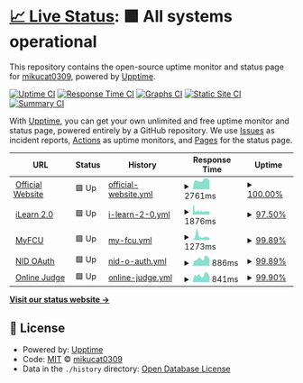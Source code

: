 # [📈 Live Status](https://status2.fcu.mikuc.at): <!--live status--> **🟩 All systems operational**

This repository contains the open-source uptime monitor and status page for [mikucat0309](https://status2.fcu.mikuc.at), powered by [Upptime](https://github.com/upptime/upptime).

[![Uptime CI](https://github.com/mikucat0309/upptime/workflows/Uptime%20CI/badge.svg)](https://github.com/mikucat0309/upptime/actions?query=workflow%3A%22Uptime+CI%22)
[![Response Time CI](https://github.com/mikucat0309/upptime/workflows/Response%20Time%20CI/badge.svg)](https://github.com/mikucat0309/upptime/actions?query=workflow%3A%22Response+Time+CI%22)
[![Graphs CI](https://github.com/mikucat0309/upptime/workflows/Graphs%20CI/badge.svg)](https://github.com/mikucat0309/upptime/actions?query=workflow%3A%22Graphs+CI%22)
[![Static Site CI](https://github.com/mikucat0309/upptime/workflows/Static%20Site%20CI/badge.svg)](https://github.com/mikucat0309/upptime/actions?query=workflow%3A%22Static+Site+CI%22)
[![Summary CI](https://github.com/mikucat0309/upptime/workflows/Summary%20CI/badge.svg)](https://github.com/mikucat0309/upptime/actions?query=workflow%3A%22Summary+CI%22)

With [Upptime](https://upptime.js.org), you can get your own unlimited and free uptime monitor and status page, powered entirely by a GitHub repository. We use [Issues](https://github.com/mikucat0309/upptime/issues) as incident reports, [Actions](https://github.com/mikucat0309/upptime/actions) as uptime monitors, and [Pages](https://status2.fcu.mikuc.at) for the status page.

<!--start: status pages-->
<!-- This summary is generated by Upptime (https://github.com/upptime/upptime) -->
<!-- Do not edit this manually, your changes will be overwritten -->
<!-- prettier-ignore -->
| URL | Status | History | Response Time | Uptime |
| --- | ------ | ------- | ------------- | ------ |
| <img alt="" src="https://icons.duckduckgo.com/ip3/www.fcu.edu.tw.ico" height="13"> [Official Website](https://www.fcu.edu.tw/) | 🟩 Up | [official-website.yml](https://github.com/mikucat0309/upptime/commits/HEAD/history/official-website.yml) | <details><summary><img alt="Response time graph" src="./graphs/official-website/response-time-week.png" height="20"> 2761ms</summary><br><a href="https://status.fcu.mikuc.at/history/official-website"><img alt="Response time 3112" src="https://img.shields.io/endpoint?url=https%3A%2F%2Fraw.githubusercontent.com%2Fmikucat0309%2Fupptime%2FHEAD%2Fapi%2Fofficial-website%2Fresponse-time.json"></a><br><a href="https://status.fcu.mikuc.at/history/official-website"><img alt="24-hour response time 2640" src="https://img.shields.io/endpoint?url=https%3A%2F%2Fraw.githubusercontent.com%2Fmikucat0309%2Fupptime%2FHEAD%2Fapi%2Fofficial-website%2Fresponse-time-day.json"></a><br><a href="https://status.fcu.mikuc.at/history/official-website"><img alt="7-day response time 2761" src="https://img.shields.io/endpoint?url=https%3A%2F%2Fraw.githubusercontent.com%2Fmikucat0309%2Fupptime%2FHEAD%2Fapi%2Fofficial-website%2Fresponse-time-week.json"></a><br><a href="https://status.fcu.mikuc.at/history/official-website"><img alt="30-day response time 3035" src="https://img.shields.io/endpoint?url=https%3A%2F%2Fraw.githubusercontent.com%2Fmikucat0309%2Fupptime%2FHEAD%2Fapi%2Fofficial-website%2Fresponse-time-month.json"></a><br><a href="https://status.fcu.mikuc.at/history/official-website"><img alt="1-year response time 3112" src="https://img.shields.io/endpoint?url=https%3A%2F%2Fraw.githubusercontent.com%2Fmikucat0309%2Fupptime%2FHEAD%2Fapi%2Fofficial-website%2Fresponse-time-year.json"></a></details> | <details><summary><a href="https://status.fcu.mikuc.at/history/official-website">100.00%</a></summary><a href="https://status.fcu.mikuc.at/history/official-website"><img alt="All-time uptime 100.00%" src="https://img.shields.io/endpoint?url=https%3A%2F%2Fraw.githubusercontent.com%2Fmikucat0309%2Fupptime%2FHEAD%2Fapi%2Fofficial-website%2Fuptime.json"></a><br><a href="https://status.fcu.mikuc.at/history/official-website"><img alt="24-hour uptime 100.00%" src="https://img.shields.io/endpoint?url=https%3A%2F%2Fraw.githubusercontent.com%2Fmikucat0309%2Fupptime%2FHEAD%2Fapi%2Fofficial-website%2Fuptime-day.json"></a><br><a href="https://status.fcu.mikuc.at/history/official-website"><img alt="7-day uptime 100.00%" src="https://img.shields.io/endpoint?url=https%3A%2F%2Fraw.githubusercontent.com%2Fmikucat0309%2Fupptime%2FHEAD%2Fapi%2Fofficial-website%2Fuptime-week.json"></a><br><a href="https://status.fcu.mikuc.at/history/official-website"><img alt="30-day uptime 100.00%" src="https://img.shields.io/endpoint?url=https%3A%2F%2Fraw.githubusercontent.com%2Fmikucat0309%2Fupptime%2FHEAD%2Fapi%2Fofficial-website%2Fuptime-month.json"></a><br><a href="https://status.fcu.mikuc.at/history/official-website"><img alt="1-year uptime 100.00%" src="https://img.shields.io/endpoint?url=https%3A%2F%2Fraw.githubusercontent.com%2Fmikucat0309%2Fupptime%2FHEAD%2Fapi%2Fofficial-website%2Fuptime-year.json"></a></details>
| <img alt="" src="https://icons.duckduckgo.com/ip3/ilearn2.fcu.edu.tw.ico" height="13"> [iLearn 2.0](https://ilearn2.fcu.edu.tw/) | 🟩 Up | [i-learn-2-0.yml](https://github.com/mikucat0309/upptime/commits/HEAD/history/i-learn-2-0.yml) | <details><summary><img alt="Response time graph" src="./graphs/i-learn-2-0/response-time-week.png" height="20"> 1876ms</summary><br><a href="https://status.fcu.mikuc.at/history/i-learn-2-0"><img alt="Response time 2368" src="https://img.shields.io/endpoint?url=https%3A%2F%2Fraw.githubusercontent.com%2Fmikucat0309%2Fupptime%2FHEAD%2Fapi%2Fi-learn-2-0%2Fresponse-time.json"></a><br><a href="https://status.fcu.mikuc.at/history/i-learn-2-0"><img alt="24-hour response time 1591" src="https://img.shields.io/endpoint?url=https%3A%2F%2Fraw.githubusercontent.com%2Fmikucat0309%2Fupptime%2FHEAD%2Fapi%2Fi-learn-2-0%2Fresponse-time-day.json"></a><br><a href="https://status.fcu.mikuc.at/history/i-learn-2-0"><img alt="7-day response time 1876" src="https://img.shields.io/endpoint?url=https%3A%2F%2Fraw.githubusercontent.com%2Fmikucat0309%2Fupptime%2FHEAD%2Fapi%2Fi-learn-2-0%2Fresponse-time-week.json"></a><br><a href="https://status.fcu.mikuc.at/history/i-learn-2-0"><img alt="30-day response time 2312" src="https://img.shields.io/endpoint?url=https%3A%2F%2Fraw.githubusercontent.com%2Fmikucat0309%2Fupptime%2FHEAD%2Fapi%2Fi-learn-2-0%2Fresponse-time-month.json"></a><br><a href="https://status.fcu.mikuc.at/history/i-learn-2-0"><img alt="1-year response time 2368" src="https://img.shields.io/endpoint?url=https%3A%2F%2Fraw.githubusercontent.com%2Fmikucat0309%2Fupptime%2FHEAD%2Fapi%2Fi-learn-2-0%2Fresponse-time-year.json"></a></details> | <details><summary><a href="https://status.fcu.mikuc.at/history/i-learn-2-0">97.50%</a></summary><a href="https://status.fcu.mikuc.at/history/i-learn-2-0"><img alt="All-time uptime 97.45%" src="https://img.shields.io/endpoint?url=https%3A%2F%2Fraw.githubusercontent.com%2Fmikucat0309%2Fupptime%2FHEAD%2Fapi%2Fi-learn-2-0%2Fuptime.json"></a><br><a href="https://status.fcu.mikuc.at/history/i-learn-2-0"><img alt="24-hour uptime 96.99%" src="https://img.shields.io/endpoint?url=https%3A%2F%2Fraw.githubusercontent.com%2Fmikucat0309%2Fupptime%2FHEAD%2Fapi%2Fi-learn-2-0%2Fuptime-day.json"></a><br><a href="https://status.fcu.mikuc.at/history/i-learn-2-0"><img alt="7-day uptime 97.50%" src="https://img.shields.io/endpoint?url=https%3A%2F%2Fraw.githubusercontent.com%2Fmikucat0309%2Fupptime%2FHEAD%2Fapi%2Fi-learn-2-0%2Fuptime-week.json"></a><br><a href="https://status.fcu.mikuc.at/history/i-learn-2-0"><img alt="30-day uptime 97.70%" src="https://img.shields.io/endpoint?url=https%3A%2F%2Fraw.githubusercontent.com%2Fmikucat0309%2Fupptime%2FHEAD%2Fapi%2Fi-learn-2-0%2Fuptime-month.json"></a><br><a href="https://status.fcu.mikuc.at/history/i-learn-2-0"><img alt="1-year uptime 97.45%" src="https://img.shields.io/endpoint?url=https%3A%2F%2Fraw.githubusercontent.com%2Fmikucat0309%2Fupptime%2FHEAD%2Fapi%2Fi-learn-2-0%2Fuptime-year.json"></a></details>
| <img alt="" src="https://icons.duckduckgo.com/ip3/myfcu.fcu.edu.tw.ico" height="13"> [MyFCU](https://myfcu.fcu.edu.tw/) | 🟩 Up | [my-fcu.yml](https://github.com/mikucat0309/upptime/commits/HEAD/history/my-fcu.yml) | <details><summary><img alt="Response time graph" src="./graphs/my-fcu/response-time-week.png" height="20"> 1273ms</summary><br><a href="https://status.fcu.mikuc.at/history/my-fcu"><img alt="Response time 1140" src="https://img.shields.io/endpoint?url=https%3A%2F%2Fraw.githubusercontent.com%2Fmikucat0309%2Fupptime%2FHEAD%2Fapi%2Fmy-fcu%2Fresponse-time.json"></a><br><a href="https://status.fcu.mikuc.at/history/my-fcu"><img alt="24-hour response time 775" src="https://img.shields.io/endpoint?url=https%3A%2F%2Fraw.githubusercontent.com%2Fmikucat0309%2Fupptime%2FHEAD%2Fapi%2Fmy-fcu%2Fresponse-time-day.json"></a><br><a href="https://status.fcu.mikuc.at/history/my-fcu"><img alt="7-day response time 1273" src="https://img.shields.io/endpoint?url=https%3A%2F%2Fraw.githubusercontent.com%2Fmikucat0309%2Fupptime%2FHEAD%2Fapi%2Fmy-fcu%2Fresponse-time-week.json"></a><br><a href="https://status.fcu.mikuc.at/history/my-fcu"><img alt="30-day response time 1280" src="https://img.shields.io/endpoint?url=https%3A%2F%2Fraw.githubusercontent.com%2Fmikucat0309%2Fupptime%2FHEAD%2Fapi%2Fmy-fcu%2Fresponse-time-month.json"></a><br><a href="https://status.fcu.mikuc.at/history/my-fcu"><img alt="1-year response time 1140" src="https://img.shields.io/endpoint?url=https%3A%2F%2Fraw.githubusercontent.com%2Fmikucat0309%2Fupptime%2FHEAD%2Fapi%2Fmy-fcu%2Fresponse-time-year.json"></a></details> | <details><summary><a href="https://status.fcu.mikuc.at/history/my-fcu">99.89%</a></summary><a href="https://status.fcu.mikuc.at/history/my-fcu"><img alt="All-time uptime 99.96%" src="https://img.shields.io/endpoint?url=https%3A%2F%2Fraw.githubusercontent.com%2Fmikucat0309%2Fupptime%2FHEAD%2Fapi%2Fmy-fcu%2Fuptime.json"></a><br><a href="https://status.fcu.mikuc.at/history/my-fcu"><img alt="24-hour uptime 100.00%" src="https://img.shields.io/endpoint?url=https%3A%2F%2Fraw.githubusercontent.com%2Fmikucat0309%2Fupptime%2FHEAD%2Fapi%2Fmy-fcu%2Fuptime-day.json"></a><br><a href="https://status.fcu.mikuc.at/history/my-fcu"><img alt="7-day uptime 99.89%" src="https://img.shields.io/endpoint?url=https%3A%2F%2Fraw.githubusercontent.com%2Fmikucat0309%2Fupptime%2FHEAD%2Fapi%2Fmy-fcu%2Fuptime-week.json"></a><br><a href="https://status.fcu.mikuc.at/history/my-fcu"><img alt="30-day uptime 99.97%" src="https://img.shields.io/endpoint?url=https%3A%2F%2Fraw.githubusercontent.com%2Fmikucat0309%2Fupptime%2FHEAD%2Fapi%2Fmy-fcu%2Fuptime-month.json"></a><br><a href="https://status.fcu.mikuc.at/history/my-fcu"><img alt="1-year uptime 99.96%" src="https://img.shields.io/endpoint?url=https%3A%2F%2Fraw.githubusercontent.com%2Fmikucat0309%2Fupptime%2FHEAD%2Fapi%2Fmy-fcu%2Fuptime-year.json"></a></details>
| <img alt="" src="https://icons.duckduckgo.com/ip3/opendata.fcu.edu.tw.ico" height="13"> [NID OAuth](https://opendata.fcu.edu.tw/) | 🟩 Up | [nid-o-auth.yml](https://github.com/mikucat0309/upptime/commits/HEAD/history/nid-o-auth.yml) | <details><summary><img alt="Response time graph" src="./graphs/nid-o-auth/response-time-week.png" height="20"> 886ms</summary><br><a href="https://status.fcu.mikuc.at/history/nid-o-auth"><img alt="Response time 1008" src="https://img.shields.io/endpoint?url=https%3A%2F%2Fraw.githubusercontent.com%2Fmikucat0309%2Fupptime%2FHEAD%2Fapi%2Fnid-o-auth%2Fresponse-time.json"></a><br><a href="https://status.fcu.mikuc.at/history/nid-o-auth"><img alt="24-hour response time 850" src="https://img.shields.io/endpoint?url=https%3A%2F%2Fraw.githubusercontent.com%2Fmikucat0309%2Fupptime%2FHEAD%2Fapi%2Fnid-o-auth%2Fresponse-time-day.json"></a><br><a href="https://status.fcu.mikuc.at/history/nid-o-auth"><img alt="7-day response time 886" src="https://img.shields.io/endpoint?url=https%3A%2F%2Fraw.githubusercontent.com%2Fmikucat0309%2Fupptime%2FHEAD%2Fapi%2Fnid-o-auth%2Fresponse-time-week.json"></a><br><a href="https://status.fcu.mikuc.at/history/nid-o-auth"><img alt="30-day response time 1048" src="https://img.shields.io/endpoint?url=https%3A%2F%2Fraw.githubusercontent.com%2Fmikucat0309%2Fupptime%2FHEAD%2Fapi%2Fnid-o-auth%2Fresponse-time-month.json"></a><br><a href="https://status.fcu.mikuc.at/history/nid-o-auth"><img alt="1-year response time 1008" src="https://img.shields.io/endpoint?url=https%3A%2F%2Fraw.githubusercontent.com%2Fmikucat0309%2Fupptime%2FHEAD%2Fapi%2Fnid-o-auth%2Fresponse-time-year.json"></a></details> | <details><summary><a href="https://status.fcu.mikuc.at/history/nid-o-auth">99.89%</a></summary><a href="https://status.fcu.mikuc.at/history/nid-o-auth"><img alt="All-time uptime 99.93%" src="https://img.shields.io/endpoint?url=https%3A%2F%2Fraw.githubusercontent.com%2Fmikucat0309%2Fupptime%2FHEAD%2Fapi%2Fnid-o-auth%2Fuptime.json"></a><br><a href="https://status.fcu.mikuc.at/history/nid-o-auth"><img alt="24-hour uptime 100.00%" src="https://img.shields.io/endpoint?url=https%3A%2F%2Fraw.githubusercontent.com%2Fmikucat0309%2Fupptime%2FHEAD%2Fapi%2Fnid-o-auth%2Fuptime-day.json"></a><br><a href="https://status.fcu.mikuc.at/history/nid-o-auth"><img alt="7-day uptime 99.89%" src="https://img.shields.io/endpoint?url=https%3A%2F%2Fraw.githubusercontent.com%2Fmikucat0309%2Fupptime%2FHEAD%2Fapi%2Fnid-o-auth%2Fuptime-week.json"></a><br><a href="https://status.fcu.mikuc.at/history/nid-o-auth"><img alt="30-day uptime 99.93%" src="https://img.shields.io/endpoint?url=https%3A%2F%2Fraw.githubusercontent.com%2Fmikucat0309%2Fupptime%2FHEAD%2Fapi%2Fnid-o-auth%2Fuptime-month.json"></a><br><a href="https://status.fcu.mikuc.at/history/nid-o-auth"><img alt="1-year uptime 99.93%" src="https://img.shields.io/endpoint?url=https%3A%2F%2Fraw.githubusercontent.com%2Fmikucat0309%2Fupptime%2FHEAD%2Fapi%2Fnid-o-auth%2Fuptime-year.json"></a></details>
| <img alt="" src="https://icons.duckduckgo.com/ip3/oj.fcu.edu.tw.ico" height="13"> [Online Judge](https://oj.fcu.edu.tw/) | 🟩 Up | [online-judge.yml](https://github.com/mikucat0309/upptime/commits/HEAD/history/online-judge.yml) | <details><summary><img alt="Response time graph" src="./graphs/online-judge/response-time-week.png" height="20"> 841ms</summary><br><a href="https://status.fcu.mikuc.at/history/online-judge"><img alt="Response time 1069" src="https://img.shields.io/endpoint?url=https%3A%2F%2Fraw.githubusercontent.com%2Fmikucat0309%2Fupptime%2FHEAD%2Fapi%2Fonline-judge%2Fresponse-time.json"></a><br><a href="https://status.fcu.mikuc.at/history/online-judge"><img alt="24-hour response time 617" src="https://img.shields.io/endpoint?url=https%3A%2F%2Fraw.githubusercontent.com%2Fmikucat0309%2Fupptime%2FHEAD%2Fapi%2Fonline-judge%2Fresponse-time-day.json"></a><br><a href="https://status.fcu.mikuc.at/history/online-judge"><img alt="7-day response time 841" src="https://img.shields.io/endpoint?url=https%3A%2F%2Fraw.githubusercontent.com%2Fmikucat0309%2Fupptime%2FHEAD%2Fapi%2Fonline-judge%2Fresponse-time-week.json"></a><br><a href="https://status.fcu.mikuc.at/history/online-judge"><img alt="30-day response time 1138" src="https://img.shields.io/endpoint?url=https%3A%2F%2Fraw.githubusercontent.com%2Fmikucat0309%2Fupptime%2FHEAD%2Fapi%2Fonline-judge%2Fresponse-time-month.json"></a><br><a href="https://status.fcu.mikuc.at/history/online-judge"><img alt="1-year response time 1069" src="https://img.shields.io/endpoint?url=https%3A%2F%2Fraw.githubusercontent.com%2Fmikucat0309%2Fupptime%2FHEAD%2Fapi%2Fonline-judge%2Fresponse-time-year.json"></a></details> | <details><summary><a href="https://status.fcu.mikuc.at/history/online-judge">99.90%</a></summary><a href="https://status.fcu.mikuc.at/history/online-judge"><img alt="All-time uptime 99.96%" src="https://img.shields.io/endpoint?url=https%3A%2F%2Fraw.githubusercontent.com%2Fmikucat0309%2Fupptime%2FHEAD%2Fapi%2Fonline-judge%2Fuptime.json"></a><br><a href="https://status.fcu.mikuc.at/history/online-judge"><img alt="24-hour uptime 100.00%" src="https://img.shields.io/endpoint?url=https%3A%2F%2Fraw.githubusercontent.com%2Fmikucat0309%2Fupptime%2FHEAD%2Fapi%2Fonline-judge%2Fuptime-day.json"></a><br><a href="https://status.fcu.mikuc.at/history/online-judge"><img alt="7-day uptime 99.90%" src="https://img.shields.io/endpoint?url=https%3A%2F%2Fraw.githubusercontent.com%2Fmikucat0309%2Fupptime%2FHEAD%2Fapi%2Fonline-judge%2Fuptime-week.json"></a><br><a href="https://status.fcu.mikuc.at/history/online-judge"><img alt="30-day uptime 99.98%" src="https://img.shields.io/endpoint?url=https%3A%2F%2Fraw.githubusercontent.com%2Fmikucat0309%2Fupptime%2FHEAD%2Fapi%2Fonline-judge%2Fuptime-month.json"></a><br><a href="https://status.fcu.mikuc.at/history/online-judge"><img alt="1-year uptime 99.96%" src="https://img.shields.io/endpoint?url=https%3A%2F%2Fraw.githubusercontent.com%2Fmikucat0309%2Fupptime%2FHEAD%2Fapi%2Fonline-judge%2Fuptime-year.json"></a></details>

<!--end: status pages-->

[**Visit our status website →**](https://status2.fcu.mikuc.at)

## 📄 License

- Powered by: [Upptime](https://github.com/upptime/upptime)
- Code: [MIT](./LICENSE) © [mikucat0309](https://status2.fcu.mikuc.at)
- Data in the `./history` directory: [Open Database License](https://opendatacommons.org/licenses/odbl/1-0/)
